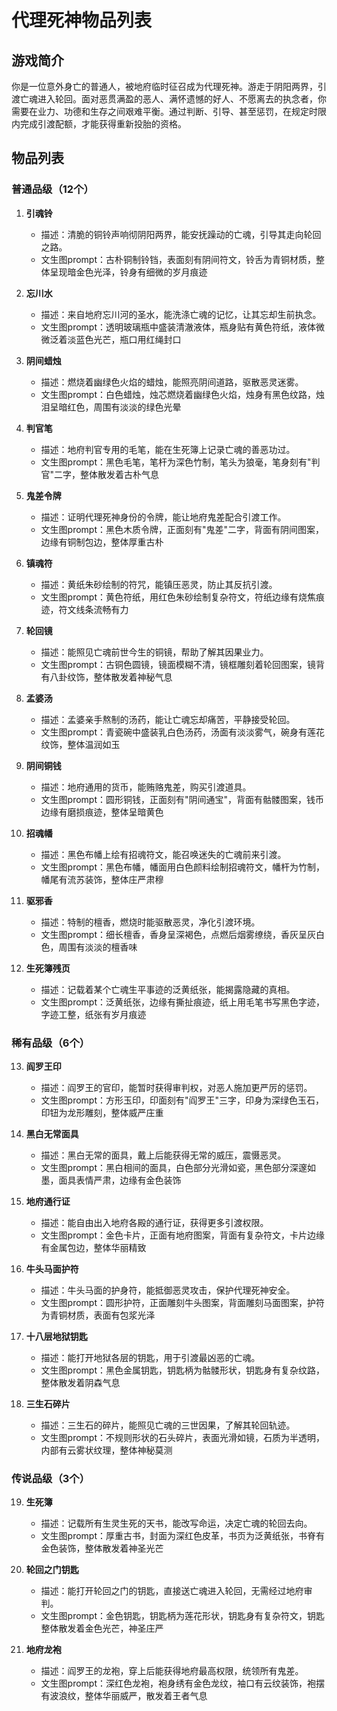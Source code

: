 # 代理死神物品列表

## 游戏简介

你是一位意外身亡的普通人，被地府临时征召成为代理死神。游走于阴阳两界，引渡亡魂进入轮回。面对恶贯满盈的恶人、满怀遗憾的好人、不愿离去的执念者，你需要在业力、功德和生存之间艰难平衡。通过判断、引导、甚至惩罚，在规定时限内完成引渡配额，才能获得重新投胎的资格。

## 物品列表

### 普通品级（12个）

1. **引魂铃**
   - 描述：清脆的铜铃声响彻阴阳两界，能安抚躁动的亡魂，引导其走向轮回之路。
   - 文生图prompt：古朴铜制铃铛，表面刻有阴间符文，铃舌为青铜材质，整体呈现暗金色光泽，铃身有细微的岁月痕迹

2. **忘川水**
   - 描述：来自地府忘川河的圣水，能洗涤亡魂的记忆，让其忘却生前执念。
   - 文生图prompt：透明玻璃瓶中盛装清澈液体，瓶身贴有黄色符纸，液体微微泛着淡蓝色光芒，瓶口用红绳封口

3. **阴间蜡烛**
   - 描述：燃烧着幽绿色火焰的蜡烛，能照亮阴间道路，驱散恶灵迷雾。
   - 文生图prompt：白色蜡烛，烛芯燃烧着幽绿色火焰，烛身有黑色纹路，烛泪呈暗红色，周围有淡淡的绿色光晕

4. **判官笔**
   - 描述：地府判官专用的毛笔，能在生死簿上记录亡魂的善恶功过。
   - 文生图prompt：黑色毛笔，笔杆为深色竹制，笔头为狼毫，笔身刻有"判官"二字，整体散发着古朴气息

5. **鬼差令牌**
   - 描述：证明代理死神身份的令牌，能让地府鬼差配合引渡工作。
   - 文生图prompt：黑色木质令牌，正面刻有"鬼差"二字，背面有阴间图案，边缘有铜制包边，整体厚重古朴

6. **镇魂符**
   - 描述：黄纸朱砂绘制的符咒，能镇压恶灵，防止其反抗引渡。
   - 文生图prompt：黄色符纸，用红色朱砂绘制复杂符文，符纸边缘有烧焦痕迹，符文线条流畅有力

7. **轮回镜**
   - 描述：能照见亡魂前世今生的铜镜，帮助了解其因果业力。
   - 文生图prompt：古铜色圆镜，镜面模糊不清，镜框雕刻着轮回图案，镜背有八卦纹饰，整体散发着神秘气息

8. **孟婆汤**
   - 描述：孟婆亲手熬制的汤药，能让亡魂忘却痛苦，平静接受轮回。
   - 文生图prompt：青瓷碗中盛装乳白色汤药，汤面有淡淡雾气，碗身有莲花纹饰，整体温润如玉

9. **阴间铜钱**
   - 描述：地府通用的货币，能贿赂鬼差，购买引渡道具。
   - 文生图prompt：圆形铜钱，正面刻有"阴间通宝"，背面有骷髅图案，钱币边缘有磨损痕迹，整体呈暗黄色

10. **招魂幡**
    - 描述：黑色布幡上绘有招魂符文，能召唤迷失的亡魂前来引渡。
    - 文生图prompt：黑色布幡，幡面用白色颜料绘制招魂符文，幡杆为竹制，幡尾有流苏装饰，整体庄严肃穆

11. **驱邪香**
    - 描述：特制的檀香，燃烧时能驱散恶灵，净化引渡环境。
    - 文生图prompt：细长檀香，香身呈深褐色，点燃后烟雾缭绕，香灰呈灰白色，周围有淡淡的檀香味

12. **生死簿残页**
    - 描述：记载着某个亡魂生平事迹的泛黄纸张，能揭露隐藏的真相。
    - 文生图prompt：泛黄纸张，边缘有撕扯痕迹，纸上用毛笔书写黑色字迹，字迹工整，纸张有岁月痕迹

### 稀有品级（6个）

13. **阎罗王印**
    - 描述：阎罗王的官印，能暂时获得审判权，对恶人施加更严厉的惩罚。
    - 文生图prompt：方形玉印，印面刻有"阎罗王"三字，印身为深绿色玉石，印钮为龙形雕刻，整体威严庄重

14. **黑白无常面具**
    - 描述：黑白无常的面具，戴上后能获得无常的威压，震慑恶灵。
    - 文生图prompt：黑白相间的面具，白色部分光滑如瓷，黑色部分深邃如墨，面具表情严肃，边缘有金色装饰

15. **地府通行证**
    - 描述：能自由出入地府各殿的通行证，获得更多引渡权限。
    - 文生图prompt：金色卡片，正面有地府图案，背面有复杂符文，卡片边缘有金属包边，整体华丽精致

16. **牛头马面护符**
    - 描述：牛头马面的护身符，能抵御恶灵攻击，保护代理死神安全。
    - 文生图prompt：圆形护符，正面雕刻牛头图案，背面雕刻马面图案，护符为青铜材质，表面有包浆光泽

17. **十八层地狱钥匙**
    - 描述：能打开地狱各层的钥匙，用于引渡最凶恶的亡魂。
    - 文生图prompt：黑色金属钥匙，钥匙柄为骷髅形状，钥匙身有复杂纹路，整体散发着阴森气息

18. **三生石碎片**
    - 描述：三生石的碎片，能照见亡魂的三世因果，了解其轮回轨迹。
    - 文生图prompt：不规则形状的石头碎片，表面光滑如镜，石质为半透明，内部有云雾状纹理，整体神秘莫测

### 传说品级（3个）

19. **生死簿**
    - 描述：记载所有生灵生死的天书，能改写命运，决定亡魂的轮回去向。
    - 文生图prompt：厚重古书，封面为深红色皮革，书页为泛黄纸张，书脊有金色装饰，整体散发着神圣光芒

20. **轮回之门钥匙**
    - 描述：能打开轮回之门的钥匙，直接送亡魂进入轮回，无需经过地府审判。
    - 文生图prompt：金色钥匙，钥匙柄为莲花形状，钥匙身有复杂符文，钥匙整体散发着金色光芒，神圣庄严

21. **地府龙袍**
    - 描述：阎罗王的龙袍，穿上后能获得地府最高权限，统领所有鬼差。
    - 文生图prompt：深红色龙袍，袍身绣有金色龙纹，袖口有云纹装饰，袍摆有波浪纹，整体华丽威严，散发着王者气息
